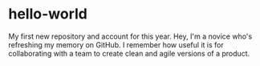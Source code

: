 # hello-world
My first new repository and account for this year.
Hey, I'm a novice who's refreshing my memory on GitHub. I remember how useful it is for collaborating with a team to create clean and agile versions of a product. 
